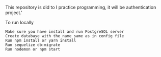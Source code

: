 This repository is did to I practice programming, it will be authentication project.'

To run locally

    Make sure you have install and run PostgreSQL server
    Create database with the name same as in config file
    Run npm install or yarn install
    Run sequelize db:migrate
    Run nodemon or npm start
